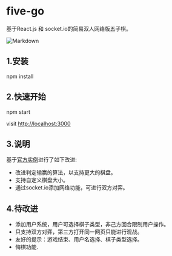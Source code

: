 # five-go
基于React.js 和 socket.io的简易双人网络版五子棋。

![Markdown](http://p1.bqimg.com/546084/1e2bad470ecb1115.png)

## 1.安装

npm install

## 2.快速开始

npm start

visit [http://localhost:3000](http://localhost:3000)

## 3.说明

基于[官方实例](https://facebook.github.io/react/tutorial/tutorial.html)进行了如下改进:

+ 改进判定输赢的算法，以支持更大的棋盘。
+ 支持自定义棋盘大小。
+ 通过socket.io添加网络功能，可进行双方对弈。

## 4.待改进

+ 添加用户系统，用户可选择棋子类型，非己方回合限制用户操作。
+ 只支持双方对弈，第三方打开同一网页只能进行观战。
+ 友好的提示：游戏结束、用户名选择、棋子类型选择。
+ 悔棋功能.

